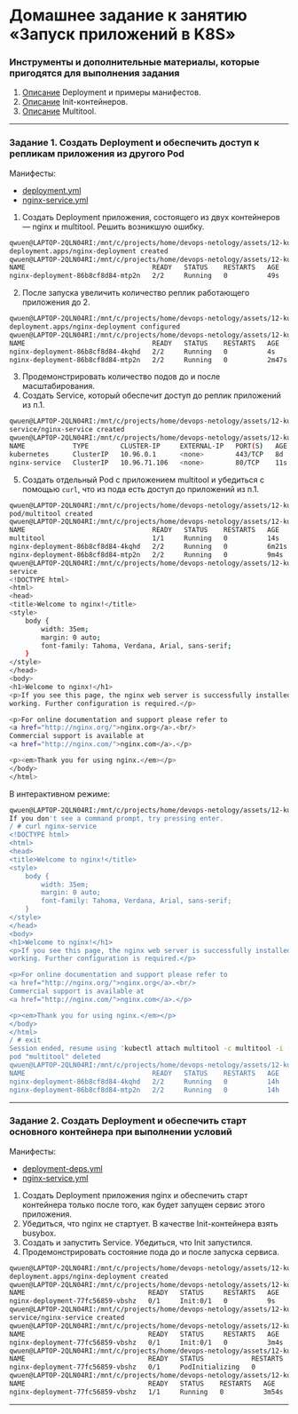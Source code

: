 # Домашнее задание к занятию «Запуск приложений в K8S»

### Инструменты и дополнительные материалы, которые пригодятся для выполнения задания

1. [Описание](https://kubernetes.io/docs/concepts/workloads/controllers/deployment/) Deployment и примеры манифестов.
2. [Описание](https://kubernetes.io/docs/concepts/workloads/pods/init-containers/) Init-контейнеров.
3. [Описание](https://github.com/wbitt/Network-MultiTool) Multitool.

------

### Задание 1. Создать Deployment и обеспечить доступ к репликам приложения из другого Pod

Манифесты:
- [deployment.yml](/assets/12-kuber-03/deployment.yml)
- [nginx-service.yml](/assets/12-kuber-03/nginx-service.yml)

1. Создать Deployment приложения, состоящего из двух контейнеров — nginx и multitool. Решить возникшую ошибку.
``` sh
qwuen@LAPTOP-2QLN04RI:/mnt/c/projects/home/devops-netology/assets/12-kuber-03$ kubectl apply -f deployment.yml
deployment.apps/nginx-deployment created
qwuen@LAPTOP-2QLN04RI:/mnt/c/projects/home/devops-netology/assets/12-kuber-03$ kubectl get po
NAME                                READY   STATUS    RESTARTS   AGE
nginx-deployment-86b8cf8d84-mtp2n   2/2     Running   0          49s
```
2. После запуска увеличить количество реплик работающего приложения до 2.
```sh
qwuen@LAPTOP-2QLN04RI:/mnt/c/projects/home/devops-netology/assets/12-kuber-03$ kubectl apply -f deployment.yml
deployment.apps/nginx-deployment configured
qwuen@LAPTOP-2QLN04RI:/mnt/c/projects/home/devops-netology/assets/12-kuber-03$ kubectl get po
NAME                                READY   STATUS    RESTARTS   AGE
nginx-deployment-86b8cf8d84-4kqhd   2/2     Running   0          4s
nginx-deployment-86b8cf8d84-mtp2n   2/2     Running   0          2m47s
```
3. Продемонстрировать количество подов до и после масштабирования.
4. Создать Service, который обеспечит доступ до реплик приложений из п.1.
```sh
qwuen@LAPTOP-2QLN04RI:/mnt/c/projects/home/devops-netology/assets/12-kuber-03$ kubectl apply -f nginx-service.yml
service/nginx-service created
qwuen@LAPTOP-2QLN04RI:/mnt/c/projects/home/devops-netology/assets/12-kuber-03$ kubectl get services
NAME            TYPE        CLUSTER-IP     EXTERNAL-IP   PORT(S)   AGE
kubernetes      ClusterIP   10.96.0.1      <none>        443/TCP   8d
nginx-service   ClusterIP   10.96.71.106   <none>        80/TCP    11s
```
5. Создать отдельный Pod с приложением multitool и убедиться с помощью `curl`, что из пода есть доступ до приложений из п.1.
```sh
qwuen@LAPTOP-2QLN04RI:/mnt/c/projects/home/devops-netology/assets/12-kuber-03$ kubectl run multitool --image=wbitt/network-multitool --restart=Never
pod/multitool created
qwuen@LAPTOP-2QLN04RI:/mnt/c/projects/home/devops-netology/assets/12-kuber-03$ kubectl get po
NAME                                READY   STATUS    RESTARTS   AGE
multitool                           1/1     Running   0          14s
nginx-deployment-86b8cf8d84-4kqhd   2/2     Running   0          6m21s
nginx-deployment-86b8cf8d84-mtp2n   2/2     Running   0          9m4s
qwuen@LAPTOP-2QLN04RI:/mnt/c/projects/home/devops-netology/assets/12-kuber-03$ kubectl exec -it multitool -- curl nginx-
service
<!DOCTYPE html>
<html>
<head>
<title>Welcome to nginx!</title>
<style>
    body {
        width: 35em;
        margin: 0 auto;
        font-family: Tahoma, Verdana, Arial, sans-serif;
    }
</style>
</head>
<body>
<h1>Welcome to nginx!</h1>
<p>If you see this page, the nginx web server is successfully installed and
working. Further configuration is required.</p>

<p>For online documentation and support please refer to
<a href="http://nginx.org/">nginx.org</a>.<br/>
Commercial support is available at
<a href="http://nginx.com/">nginx.com</a>.</p>

<p><em>Thank you for using nginx.</em></p>
</body>
</html>
```

В интерактивном режиме:  
```sh
qwuen@LAPTOP-2QLN04RI:/mnt/c/projects/home/devops-netology/assets/12-kuber-03$ kubectl run multitool --image=wbitt/network-multitool -it --rm -- sh
If you don't see a command prompt, try pressing enter.
/ # curl nginx-service
<!DOCTYPE html>
<html>
<head>
<title>Welcome to nginx!</title>
<style>
    body {
        width: 35em;
        margin: 0 auto;
        font-family: Tahoma, Verdana, Arial, sans-serif;
    }
</style>
</head>
<body>
<h1>Welcome to nginx!</h1>
<p>If you see this page, the nginx web server is successfully installed and
working. Further configuration is required.</p>

<p>For online documentation and support please refer to
<a href="http://nginx.org/">nginx.org</a>.<br/>
Commercial support is available at
<a href="http://nginx.com/">nginx.com</a>.</p>

<p><em>Thank you for using nginx.</em></p>
</body>
</html>
/ # exit
Session ended, resume using 'kubectl attach multitool -c multitool -i -t' command when the pod is running
pod "multitool" deleted
qwuen@LAPTOP-2QLN04RI:/mnt/c/projects/home/devops-netology/assets/12-kuber-03$ kubectl get po
NAME                                READY   STATUS    RESTARTS   AGE
nginx-deployment-86b8cf8d84-4kqhd   2/2     Running   0          14h
nginx-deployment-86b8cf8d84-mtp2n   2/2     Running   0          14h
```

------

### Задание 2. Создать Deployment и обеспечить старт основного контейнера при выполнении условий

Манифесты:
- [deployment-deps.yml](/assets/12-kuber-03/deployment-deps.yml)
- [nginx-service.yml](/assets/12-kuber-03/nginx-service.yml)

1. Создать Deployment приложения nginx и обеспечить старт контейнера только после того, как будет запущен сервис этого приложения.
2. Убедиться, что nginx не стартует. В качестве Init-контейнера взять busybox.
3. Создать и запустить Service. Убедиться, что Init запустился.
4. Продемонстрировать состояние пода до и после запуска сервиса.
```sh
qwuen@LAPTOP-2QLN04RI:/mnt/c/projects/home/devops-netology/assets/12-kuber-03$ kubectl apply -f deployment-deps.yml
deployment.apps/nginx-deployment created
qwuen@LAPTOP-2QLN04RI:/mnt/c/projects/home/devops-netology/assets/12-kuber-03$ kubectl get po
NAME                               READY   STATUS     RESTARTS   AGE
nginx-deployment-77fc56859-vbshz   0/1     Init:0/1   0          9s
qwuen@LAPTOP-2QLN04RI:/mnt/c/projects/home/devops-netology/assets/12-kuber-03$ kubectl apply -f nginx-service.yml
service/nginx-service created
qwuen@LAPTOP-2QLN04RI:/mnt/c/projects/home/devops-netology/assets/12-kuber-03$ kubectl get po
NAME                               READY   STATUS     RESTARTS   AGE
nginx-deployment-77fc56859-vbshz   0/1     Init:0/1   0          3m4s
qwuen@LAPTOP-2QLN04RI:/mnt/c/projects/home/devops-netology/assets/12-kuber-03$ kubectl get po
NAME                               READY   STATUS            RESTARTS   AGE
nginx-deployment-77fc56859-vbshz   0/1     PodInitializing   0          3m43s
qwuen@LAPTOP-2QLN04RI:/mnt/c/projects/home/devops-netology/assets/12-kuber-03$ kubectl get po
NAME                               READY   STATUS    RESTARTS   AGE
nginx-deployment-77fc56859-vbshz   1/1     Running   0          3m54s
```

------